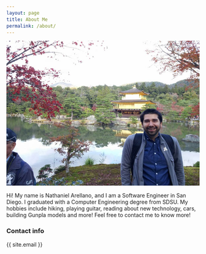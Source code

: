```yaml
---
layout: page
title: About Me
permalink: /about/
---
```

![Nathaniel](/../_images/me.jpg)

Hi! My name is Nathaniel Arellano, and I am a Software Engineer in San Diego. I graduated with a Computer Engineering degree from SDSU. My hobbies include hiking, playing guitar, reading about new technology, cars, building Gunpla models and more! Feel free to contact me to know more!

### Contact info

{{ site.email }}
